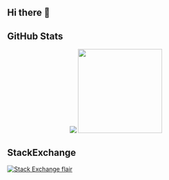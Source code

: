 ## Hi there 👋

<!--
**Computer-Tsu/Computer-Tsu** is a ✨ _special_ ✨ repository because its `README.md` (this file) appears on your GitHub profile.

Here are some ideas to get you started:

- 🔭 I’m currently working on ...
- 🌱 I’m currently learning ...
- 👯 I’m looking to collaborate on ...
- 🤔 I’m looking for help with ...
- 💬 Ask me about ...
- 📫 How to reach me: ...
- 😄 Pronouns: ...
- ⚡ Fun fact: ...
-->

## GitHub Stats

<p align="center">
<img src="https://github-readme-stats.vercel.app/api?username=Computer-Tsu&theme=github_dark_dimmed&show_icons=true&hide_border=false&count_private=true&include_all_commits=true"></img> <a href="https://github-readme-stats.vercel.app/api/top-langs/?username=Computer-Tsu&langs_count=10&theme=github_dark_dimmed&show_icons=true&hide_border=false&layout=compact"><img src="https://github-readme-stats.vercel.app/api/top-langs/?username=Computer-Tsu&langs_count=10&theme=github_dark_dimmed&show_icons=true&hide_border=false&layout=compact" height=195px></img></a></p>

## StackExchange

[![Stack Exchange flair](https://stackexchange.com/users/flair/7016985.png)](https://stackexchange.com/users/7016985/protocol)
